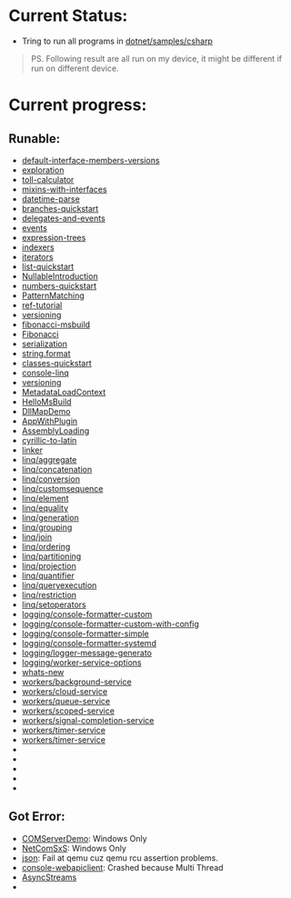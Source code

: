 # Current Status:
 - Tring to run all programs in [dotnet/samples/csharp](https://github.com/dotnet/samples/tree/main/csharp)

> PS. Following result are all run on my device, it might be different if run on different device.

# Current progress:
 
## Runable:
 - [default-interface-members-versions](https://github.com/dotnet/samples/tree/main/csharp/tutorials/default-interface-members-versions)
 - [exploration](https://github.com/dotnet/samples/tree/main/csharp/tutorials/exploration)
 - [toll-calculator](https://github.com/dotnet/samples/tree/main/csharp/tutorials/patterns/finished/toll-calculator)
 - [mixins-with-interfaces](https://github.com/dotnet/samples/tree/main/csharp/tutorials/mixins-with-interfaces/)
 - [datetime-parse](https://github.com/dotnet/samples/tree/main/csharp/api/datetime.parse/)
 - [branches-quickstart](https://github.com/dotnet/samples/tree/main/csharp/branches-quickstart)
 - [delegates-and-events](https://github.com/dotnet/samples/tree/main/csharp/delegates-and-events)
 - [events](https://github.com/dotnet/samples/tree/main/csharp/events)
 - [expression-trees](https://github.com/dotnet/samples/tree/main/csharp/expression-trees)
 - [indexers](https://github.com/dotnet/samples/tree/main/csharp/indexers)
 - [iterators](https://github.com/dotnet/samples/tree/main/csharp/iterators)
 - [list-quickstart](https://github.com/dotnet/samples/tree/main/csharp/list-quickstart)
 - [NullableIntroduction](https://github.com/dotnet/samples/tree/main/csharp/NullableIntroduction)
 - [numbers-quickstart](https://github.com/dotnet/samples/tree/main/csharp/numbers-quickstart)
 - [PatternMatching](https://github.com/dotnet/samples/tree/main/csharp/PatternMatching)
 - [ref-tutorial](https://github.com/dotnet/samples/tree/main/csharp/ref-tutorial)
 - [versioning](https://github.com/dotnet/samples/tree/main/csharp/versioning)
 - [fibonacci-msbuild](https://github.com/dotnet/samples/tree/main/core/console-apps/fibonacci-msbuild)
 - [Fibonacci](https://github.com/dotnet/samples/tree/main/core/console-apps/FibonacciBetterMsBuild)
 - [serialization](https://github.com/dotnet/samples/tree/main/csharp/serialization)
 - [string.format](https://github.com/dotnet/samples/tree/main/csharp/api/string.format)
 - [classes-quickstart](https://github.com/dotnet/samples/tree/main/csharp/classes-quickstart)
 - [console-linq](https://github.com/dotnet/samples/tree/main/csharp/getting-started)
 - [versioning](https://github.com/dotnet/samples/tree/main/csharp/versioning)
 - [MetadataLoadContext](https://github.com/dotnet/samples/tree/main/core/assembly/MetadataLoadContext/)
 - [HelloMsBuild](https://github.com/dotnet/samples/tree/main/core/console-apps/HelloMsBuild/)
 - [DllMapDemo](https://github.com/dotnet/samples/tree/main/core/extensions/DllMapDemo)
 - [AppWithPlugin](https://github.com/dotnet/samples/tree/main/core/extensions/AppWithPlugin/)
 - [AssemblyLoading](https://github.com/dotnet/samples/tree/main/core/extensions/AssemblyLoading)
 - [cyrillic-to-latin](https://github.com/dotnet/samples/tree/main/core/encoding/cyrillic-to-latin)
 - [linker](https://github.com/dotnet/samples/tree/main/core/linker/)
 - [linq/aggregate](https://github.com/dotnet/samples/tree/main/core/linq/csharp/aggregate)
 - [linq/concatenation](https://github.com/dotnet/samples/tree/main/core/linq/csharp/concatenation/)
 - [linq/conversion](https://github.com/dotnet/samples/tree/main/core/linq/csharp/conversion/)
 - [linq/customsequence](https://github.com/dotnet/samples/tree/main/core/linq/csharp/customsequence/)
 - [linq/element](https://github.com/dotnet/samples/tree/main/core/linq/csharp/element/)
 - [linq/equality](https://github.com/dotnet/samples/tree/main/core/linq/csharp/equality/)
 - [linq/generation](https://github.com/dotnet/samples/tree/main/core/linq/csharp/generation/)
 - [linq/grouping](https://github.com/dotnet/samples/tree/main/core/linq/csharp/grouping/)
 - [linq/join](https://github.com/dotnet/samples/tree/main/core/linq/csharp/join/)
 - [linq/ordering](https://github.com/dotnet/samples/tree/main/core/linq/csharp/ordering/)
 - [linq/partitioning](https://github.com/dotnet/samples/tree/main/core/linq/csharp/partitioning/)
 - [linq/projection](https://github.com/dotnet/samples/tree/main/core/linq/csharp/projection/)
 - [linq/quantifier](https://github.com/dotnet/samples/tree/main/core/linq/csharp/quantifier/)
 - [linq/queryexecution](https://github.com/dotnet/samples/tree/main/core/linq/csharp/queryexecution/)
 - [linq/restriction](https://github.com/dotnet/samples/tree/main/core/linq/csharp/restriction/)
 - [linq/setoperators](https://github.com/dotnet/samples/tree/main/core/linq/csharp/setoperators/)
 - [logging/console-formatter-custom](https://github.com/dotnet/samples/tree/main/core/logging/console-formatter-custom/)
 - [logging/console-formatter-custom-with-config](https://github.com/dotnet/samples/tree/main/core/logging/console-formatter-custom-config/)
 - [logging/console-formatter-simple](https://github.com/dotnet/samples/tree/main/core/logging/console-formatter-simple/)
 - [logging/console-formatter-systemd](https://github.com/dotnet/samples/tree/main/core/logging/console-formatter-systemd/)
 - [logging/logger-message-generato](https://github.com/dotnet/samples/tree/main/core/logging/logger-message-generato/)
 - [logging/worker-service-options](https://github.com/dotnet/samples/tree/main/core/logging/worker-service-options/)
 - [whats-new](https://github.com/dotnet/samples/tree/main/core/whats-new/)
 - [workers/background-service](https://github.com/dotnet/samples/tree/main/core/workers/background-service/)
 - [workers/cloud-service](https://github.com/dotnet/samples/tree/main/core/workers/cloud-service/)
 - [workers/queue-service](https://github.com/dotnet/samples/tree/main/core/workers/queue-service/)
 - [workers/scoped-service](https://github.com/dotnet/samples/tree/main/core/workers/scoped-service/)
 - [workers/signal-completion-service](https://github.com/dotnet/samples/tree/main/core/workers/signal-completion-service/)
 - [workers/timer-service](https://github.com/dotnet/samples/tree/main/core/workers/timer-service/)
 - [workers/timer-service](https://github.com/dotnet/samples/tree/main/core/workers/timer-service/)
 - [](https://github.com/dotnet/samples/tree/main/csharp/)
 - [](https://github.com/dotnet/samples/tree/main/csharp/)
 - [](https://github.com/dotnet/samples/tree/main/csharp/)
 - [](https://github.com/dotnet/samples/tree/main/csharp/)
 - [](https://github.com/dotnet/samples/tree/main/csharp/)

 

## Got Error:
 - [COMServerDemo](https://github.com/dotnet/samples/tree/main/core/extensions/COMServerDemo): Windows Only
 - [NetComSxS](https://github.com/dotnet/samples/tree/main/core/extensions/NetComSxS): Windows Only
 - [json](https://github.com/dotnet/samples/tree/main/core/json): Fail at qemu cuz qemu rcu assertion problems.
 - [console-webapiclient](https://github.com/dotnet/samples/tree/main/csharp/getting-started/console-webapiclient): Crashed because Multi Thread
 - [AsyncStreams](https://github.com/dotnet/samples/tree/main/csharp/tutorials/AsyncStreams)
 - 